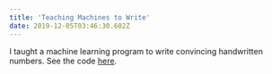 ```yaml
---
title: 'Teaching Machines to Write'
date: 2019-12-05T03:46:30.602Z
---
```

I taught a machine learning program to write convincing handwritten numbers. See the code [here](//github.com/talor-a).
